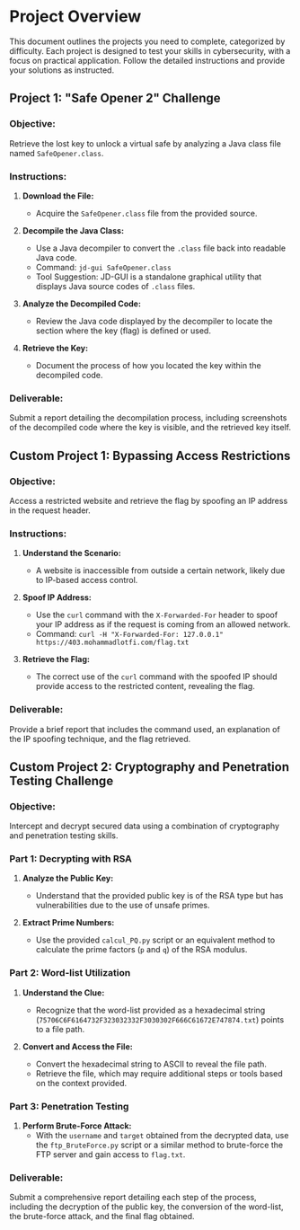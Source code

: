 # Project Overview

This document outlines the projects you need to complete, categorized by difficulty. Each project is designed to test your skills in cybersecurity, with a focus on practical application. Follow the detailed instructions and provide your solutions as instructed.

## Project 1: "Safe Opener 2" Challenge

### Objective:
Retrieve the lost key to unlock a virtual safe by analyzing a Java class file named `SafeOpener.class`.

### Instructions:

1. **Download the File:**
   - Acquire the `SafeOpener.class` file from the provided source.

2. **Decompile the Java Class:**
   - Use a Java decompiler to convert the `.class` file back into readable Java code.
   - Command: `jd-gui SafeOpener.class`
   - Tool Suggestion: JD-GUI is a standalone graphical utility that displays Java source codes of `.class` files.

3. **Analyze the Decompiled Code:**
   - Review the Java code displayed by the decompiler to locate the section where the key (flag) is defined or used.

4. **Retrieve the Key:**
   - Document the process of how you located the key within the decompiled code.

### Deliverable:
Submit a report detailing the decompilation process, including screenshots of the decompiled code where the key is visible, and the retrieved key itself.

## Custom Project 1: Bypassing Access Restrictions

### Objective:
Access a restricted website and retrieve the flag by spoofing an IP address in the request header.

### Instructions:

1. **Understand the Scenario:**
   - A website is inaccessible from outside a certain network, likely due to IP-based access control.

2. **Spoof IP Address:**
   - Use the `curl` command with the `X-Forwarded-For` header to spoof your IP address as if the request is coming from an allowed network.
   - Command: `curl -H "X-Forwarded-For: 127.0.0.1" https://403.mohammadlotfi.com/flag.txt`

3. **Retrieve the Flag:**
   - The correct use of the `curl` command with the spoofed IP should provide access to the restricted content, revealing the flag.

### Deliverable:
Provide a brief report that includes the command used, an explanation of the IP spoofing technique, and the flag retrieved.

## Custom Project 2: Cryptography and Penetration Testing Challenge

### Objective:
Intercept and decrypt secured data using a combination of cryptography and penetration testing skills.

### Part 1: Decrypting with RSA

1. **Analyze the Public Key:**
   - Understand that the provided public key is of the RSA type but has vulnerabilities due to the use of unsafe primes.

2. **Extract Prime Numbers:**
   - Use the provided `calcul_PQ.py` script or an equivalent method to calculate the prime factors (`p` and `q`) of the RSA modulus.

### Part 2: Word-list Utilization

1. **Understand the Clue:**
   - Recognize that the word-list provided as a hexadecimal string (`75706C6F6164732F323032332F3030302F666C61672E747874.txt`) points to a file path.

2. **Convert and Access the File:**
   - Convert the hexadecimal string to ASCII to reveal the file path.
   - Retrieve the file, which may require additional steps or tools based on the context provided.

### Part 3: Penetration Testing

1. **Perform Brute-Force Attack:**
   - With the `username` and `target` obtained from the decrypted data, use the `ftp_BruteForce.py` script or a similar method to brute-force the FTP server and gain access to `flag.txt`.

### Deliverable:
Submit a comprehensive report detailing each step of the process, including the decryption of the public key, the conversion of the word-list, the brute-force attack, and the final flag obtained.